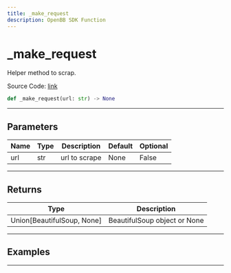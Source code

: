 ```yaml
---
title: _make_request
description: OpenBB SDK Function
---
```


# _make_request

Helper method to scrap.

Source Code: [link](https://github.com/OpenBB-finance/OpenBBTerminal/tree/main/openbb_terminal/alternative/oss/runa_model.py#L67)

```python
def _make_request(url: str) -> None
```
---

## Parameters

| Name | Type | Description | Default | Optional |
| ---- | ---- | ----------- | ------- | -------- |
| url | str | url to scrape | None | False |

---

## Returns

| Type | Description |
| ---- | ----------- |
| Union[BeautifulSoup, None] | BeautifulSoup object or None |

---

## Examples

---

